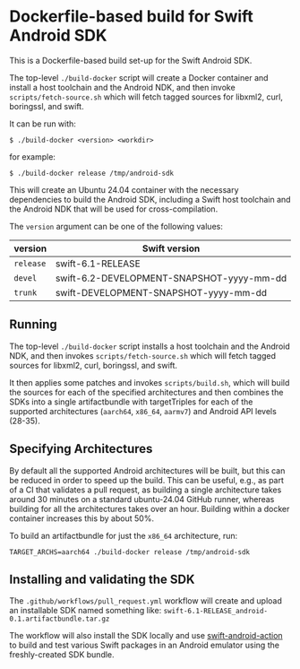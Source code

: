 # Dockerfile-based build for Swift Android SDK

This is a Dockerfile-based build set-up for the Swift Android SDK.

The top-level `./build-docker` script will create a
Docker container and install a host toolchain and the
Android NDK, and then invoke `scripts/fetch-source.sh` which will
fetch tagged sources for libxml2, curl, boringssl, and swift.

It can be run with:

```
$ ./build-docker <version> <workdir>
```

for example:

```
$ ./build-docker release /tmp/android-sdk
```

This will create an Ubuntu 24.04 container with the necessary dependencies
to build the Android SDK, including a Swift host toolchain and the
Android NDK that will be used for cross-compilation.

The `version` argument can be one of the following values:

| version | Swift version |
| --- | --- |
| `release` | swift-6.1-RELEASE |
| `devel` | swift-6.2-DEVELOPMENT-SNAPSHOT-yyyy-mm-dd |
| `trunk` | swift-DEVELOPMENT-SNAPSHOT-yyyy-mm-dd |

## Running

The top-level `./build-docker` script installs a host toolchain and the
Android NDK, and then invokes `scripts/fetch-source.sh` which will
fetch tagged sources for libxml2, curl, boringssl, and swift.

It then applies some patches and invokes `scripts/build.sh`,
which will build the sources for each of the specified
architectures and then combines the SDKs into a single
artifactbundle with targetTriples for each of the supported
architectures (`aarch64`, `x86_64`, `aarmv7`)
and Android API levels (28-35).

## Specifying Architectures

By default all the supported Android architectures
will be built, but this can be reduced in order to speed
up the build. This can be useful, e.g., as part of a CI that
validates a pull request, as building a single architecture
takes around 30 minutes on a standard ubuntu-24.04 GitHub runner,
whereas building for all the architectures takes over an hour.
Building within a docker container increases this by about 50%.

To build an artifactbundle for just the `x86_64` architecture, run:

```
TARGET_ARCHS=aarch64 ./build-docker release /tmp/android-sdk
```

## Installing and validating the SDK

The `.github/workflows/pull_request.yml` workflow
will create and upload an installable SDK named something like:
`swift-6.1-RELEASE_android-0.1.artifactbundle.tar.gz`

The workflow will also install the SDK locally and use
[swift-android-action](https://github.com/marketplace/actions/swift-android-action)
to build and test various Swift packages in an Android emulator using the
freshly-created SDK bundle.

